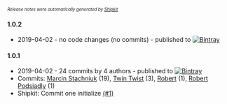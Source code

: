 <sup><sup>*Release notes were automatically generated by [Shipkit](http://shipkit.org/)*</sup></sup>

#### 1.0.2
 - 2019-04-02 - no code changes (no commits) - published to [![Bintray](https://img.shields.io/badge/Bintray-1.0.2-green.svg)](https://bintray.com/shipkit-bootstrap/bootstrap/maven/1.0.2)

#### 1.0.1
 - 2019-04-02 - 24 commits by 4 authors - published to [![Bintray](https://img.shields.io/badge/Bintray-1.0.1-green.svg)](https://bintray.com/shipkit-bootstrap/bootstrap/maven/1.0.1)
 - Commits: [Marcin Stachniuk](https://github.com/mstachniuk) (19), [Twin Twist](https://github.com/TwinTwist) (3), [Robert](https://github.com/RobertPod) (1), [Robert Podsiadly](https://github.com/RobertPod) (1)
 - Shipkit: Commit one initialize [(#1)](https://github.com/RobertPod/shipkit-workshop-10/pull/1)

